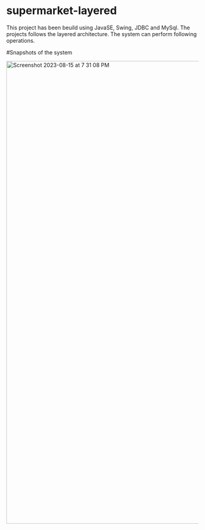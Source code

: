 # supermarket-layered
This project has been beuild using JavaSE, Swing, JDBC and MySql. The projects follows the layered architecture. The system can perform following operations. 

#Snapshots of the system

<img width="1211" alt="Screenshot 2023-08-15 at 7 31 08 PM" src="https://github.com/SachinthaDilshan96/supermarket-layered/assets/66704957/023cab26-0101-4b80-a337-47770cfa9c03">
